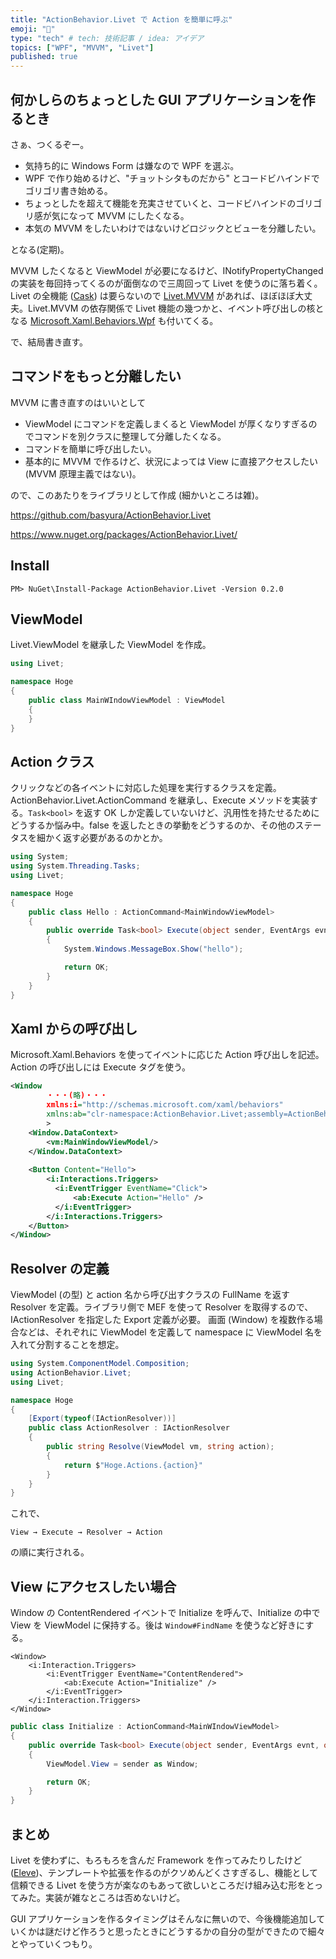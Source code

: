 ```yaml
---
title: "ActionBehavior.Livet で Action を簡単に呼ぶ"
emoji: "🦔"
type: "tech" # tech: 技術記事 / idea: アイデア
topics: ["WPF", "MVVM", "Livet"]
published: true
---
```


## 何かしらのちょっとした GUI アプリケーションを作るとき

さぁ、つくるぞー。

* 気持ち的に Windows Form は嫌なので WPF を選ぶ。
* WPF で作り始めるけど、"チョットシタものだから" とコードビハインドでゴリゴリ書き始める。
* ちょっとしたを超えて機能を充実させていくと、コードビハインドのゴリゴリ感が気になって MVVM にしたくなる。
* 本気の MVVM をしたいわけではないけどロジックとビューを分離したい。

となる(定期)。

MVVM したくなると ViewModel が必要になるけど、INotifyPropertyChanged の実装を毎回持ってくるのが面倒なので三周回って Livet を使うのに落ち着く。Livet の全機能 ([Cask](https://www.nuget.org/packages/LivetCask/)) は要らないので [Livet.MVVM](https://www.nuget.org/packages/LivetCask.Mvvm/) があれば、ほぼほぼ大丈夫。Livet.MVVM の依存関係で Livet 機能の幾つかと、イベント呼び出しの核となる [Microsoft.Xaml.Behaviors.Wpf](https://www.nuget.org/packages/Microsoft.Xaml.Behaviors.Wpf/) も付いてくる。

で、結局書き直す。

## コマンドをもっと分離したい

MVVM に書き直すのはいいとして

* ViewModel にコマンドを定義しまくると ViewModel が厚くなりすぎるのでコマンドを別クラスに整理して分離したくなる。
* コマンドを簡単に呼び出したい。
* 基本的に MVVM で作るけど、状況によっては View に直接アクセスしたい (MVVM 原理主義ではない)。

ので、このあたりをライブラリとして作成 (細かいところは雑)。

https://github.com/basyura/ActionBehavior.Livet


https://www.nuget.org/packages/ActionBehavior.Livet/


## Install

```
PM> NuGet\Install-Package ActionBehavior.Livet -Version 0.2.0
```

## ViewModel

Livet.ViewModel を継承した ViewModel を作成。

```cs
using Livet;

namespace Hoge
{
    public class MainWIndowViewModel : ViewModel
    {
    }
}

```

## Action クラス

クリックなどの各イベントに対応した処理を実行するクラスを定義。
ActionBehavior.Livet.ActionCommand を継承し、Execute メソッドを実装する。`Task<bool>` を返す OK しか定義していないけど、汎用性を持たせるためにどうするか悩み中。false を返したときの挙動をどうするのか、その他のステータスを細かく返す必要があるのかとか。

```cs
using System;
using System.Threading.Tasks;
using Livet;

namespace Hoge
{
    public class Hello : ActionCommand<MainWindowViewModel>
    {
        public override Task<bool> Execute(object sender, EventArgs evnt, object parameter)
        {
            System.Windows.MessageBox.Show("hello");

            return OK;
        }
    }
}
```


## Xaml からの呼び出し

Microsoft.Xaml.Behaviors を使ってイベントに応じた Action 呼び出しを記述。Action の呼び出しには Execute タグを使う。

```xml
<Window 
        ・・・(略)・・・
        xmlns:i="http://schemas.microsoft.com/xaml/behaviors"
        xmlns:ab="clr-namespace:ActionBehavior.Livet;assembly=ActionBehavior.Livet"
        >
    <Window.DataContext>
        <vm:MainWindowViewModel/>
    </Window.DataContext>
  
    <Button Content="Hello">
        <i:Interactions.Triggers>
          <i:EventTrigger EventName="Click">
              <ab:Execute Action="Hello" />
          </i:EventTrigger>
        </i:Interactions.Triggers>
    </Button>
</Window>
```

## Resolver の定義

ViewModel (の型) と action 名から呼び出すクラスの FullName を返す Resolver を定義。ライブラリ側で MEF を使って Resolver を取得するので、IActionResolver を指定した Export 定義が必要。
画面 (Window) を複数作る場合などは、それぞれに ViewModel を定義して namespace に ViewModel 名を入れて分割することを想定。

```cs
using System.ComponentModel.Composition;
using ActionBehavior.Livet;
using Livet;

namespace Hoge
{
    [Export(typeof(IActionResolver))]
    public class ActionResolver : IActionResolver
    {
        public string Resolve(ViewModel vm, string action);
        {
            return $"Hoge.Actions.{action}"
        }
    }
}
```

これで、

```
View → Execute → Resolver → Action
```

の順に実行される。

## View にアクセスしたい場合

Window の ContentRendered イベントで Initialize を呼んで、Initialize の中で View を ViewModel に保持する。後は `Window#FindName` を使うなど好きにする。

```xaml
<Window>
    <i:Interaction.Triggers>
        <i:EventTrigger EventName="ContentRendered">
            <ab:Execute Action="Initialize" />
        </i:EventTrigger>
    </i:Interaction.Triggers>
</Window>
```

```cs
public class Initialize : ActionCommand<MainWIndowViewModel>
{
    public override Task<bool> Execute(object sender, EventArgs evnt, object parameter)
    {
        ViewModel.View = sender as Window;

        return OK;
    }
}
```



## まとめ

Livet を使わずに、もろもろを含んだ Framework を作ってみたりしたけど ([Eleve](https://www.nuget.org/packages/Eleve/))、テンプレートや拡張を作るのがクソめんどくさすぎるし、機能として信頼できる Livet を使う方が楽なのもあって欲しいところだけ組み込む形をとってみた。実装が雑なところは否めないけど。

GUI アプリケーションを作るタイミングはそんなに無いので、今後機能追加していくかは謎だけど作ろうと思ったときにどうするかの自分の型ができたので細々とやっていくつもり。
